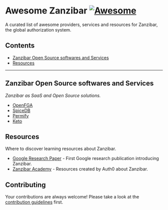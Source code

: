 # Awesome Zanzibar [![Awesome](https://awesome.re/badge-flat.svg)](https://awesome.re)

A curated list of awesome providers, services and resources for Zanzibar, the global authorization system.

## Contents

- [Zanzibar Open Source softwares and Services](#zanzibar-open-source-softwares-and-services)
- [Resources](#resources)

---

## Zanzibar Open Source softwares and Services

*Zanzibar as SaaS and Open Source solutions.*

- [OpenFGA](https://github.com/openfga/openfga)
- [SpiceDB](https://github.com/authzed/spicedb)
- [Permify](https://github.com/Permify/permify)
- [Keto](https://github.com/ory/keto)

## Resources

Where to discover learning resources about Zanzibar.

- [Google Research Paper](https://research.google/pubs/pub48190/) - First Google research publication introducing Zanzibar.
- [Zanzibar Academy](https://zanzibar.academy/) - Resources created by Auth0 about Zanzibar.

## Contributing

Your contributions are always welcome! Please take a look at the [contribution guidelines](https://github.com/cerberauth/awesome-zanzibar/blob/master/CONTRIBUTING.md) first.
